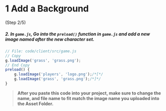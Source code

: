 # 1 Add a Background
 (Step 2/5)

##### 2. In `game.js`, Go into the `preload()` _function_ in `game.js` and add a new image named after the new character set.

``` javascript
// File: code/client/src/game.js
// Copy
g.loadImage('grass', 'grass.png');
// End Copy
preload() {
	g.loadImage('players', 'logo.png');/*[*/
	g.loadImage('grass', 'grass.png');/*]*/
}

```

> **After you paste this code into your project, make sure to change the name, and file name to fit match the image name you uploaded into the Asset Folder.**